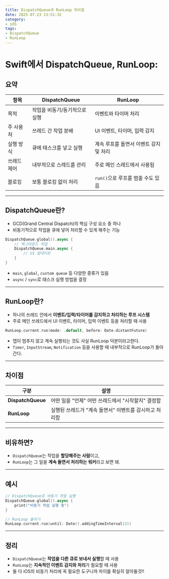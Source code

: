 ```yaml
---
title: DispatchQueue과 RunLoop 차이점
date: 2025-07-23 13:51:32
category:
- iOS
tags:
- DispatchQueue
- RunLoop
---
```


# Swift에서 DispatchQueue, RunLoop:

## 요약
| 항목 | DispatchQueue | RunLoop |
|------|---------------|---------|
| 목적 | 작업을 비동기/동기적으로 실행 | 이벤트와 타이머 처리 |
| 주 사용처 | 쓰레드 간 작업 분배 | UI 이벤트, 타이머, 입력 감지 |
| 실행 방식 | 큐에 태스크를 넣고 실행 | 계속 루프를 돌면서 이벤트 감지 및 처리 |
| 쓰레드 제어 | 내부적으로 스레드를 관리 | 주로 메인 스레드에서 사용됨 |
| 블로킹 | 보통 블로킹 없이 처리 | `run()`으로 루프를 멈출 수도 있음 |

---

## DispatchQueue란?
- GCD(Grand Central Dispatch)의 핵심 구성 요소 중 하나
- 비동기적으로 작업을 큐에 넣어 처리할 수 있게 해주는 기능
```swift
DispatchQueue.global().async {
    // 백그라운드 작업
    DispatchQueue.main.async {
        // UI 업데이트
    }
}
```
- `main`, `global`, `custom queue` 등 다양한 종류가 있음
- `async` / `sync`로 태스크 실행 방법을 결정

---

## RunLoop란?
- 하나의 쓰레드 안에서 ****이벤트/입력/타이머를 감지하고 처리하는 루프 시스템****
- 주로 메인 쓰레드에서 UI 이벤트, 타이머, 입력 이벤트 등을 처리할 때 사용

```swift
RunLoop.current.run(mode: .default, before: Date.distantFuture)
```

- 앱이 멈추지 않고 계속 실행되는 것도 사실 RunLoop 덕분이라고한다.
- `Timer`, `InputStream`, `Notification` 등을 사용할 때 내부적으로 RunLoop가 돌아간다.

---

## 차이점
| 구분 | 설명 |
|------|------|
| ****DispatchQueue**** | 어떤 일을 "언제" 어떤 쓰레드에서 "시작할지" 결정함 |
| ****RunLoop**** | 실행된 쓰레드가 "계속 돌면서" 이벤트를 감시하고 처리함 |

---

## 비유하면?
- `DispatchQueue`는 작업을 ****할당해주는 사람****이고,  
- `RunLoop`는 그 일을 ****계속 돌면서 처리하는 워커****라고 보면 돼.

---

## 예시
```swift
// DispatchQueue로 비동기 작업 실행
DispatchQueue.global().async {
    print("비동기 작업 실행 중")
}

// RunLoop 돌리기
RunLoop.current.run(until: Date().addingTimeInterval(2))
```

---

## 정리

- `DispatchQueue`는 ****작업을 다른 큐로 보내서 실행****할 때 사용
- `RunLoop`는 ****지속적인 이벤트 감지와 처리****가 필요할 때 사용
- 둘 다 iOS의 비동기 처리에 꼭 필요한 도구니까 차이를 확실히 알아둘것!!
